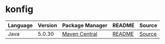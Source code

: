 # konfig

|Language|Version|Package Manager|README|Source|
|-|-|-|-|-|
|Java|5.0.30|[Maven Central](https://central.sonatype.com/artifact/com.konfigthis/snaptrade-java-sdk/5.0.30)|[README](https://github.com/passiv/snaptrade-sdks/tree/HEAD/sdks/java#readme)|[Source](https://github.com/passiv/snaptrade-sdks/tree/HEAD/sdks/java)|